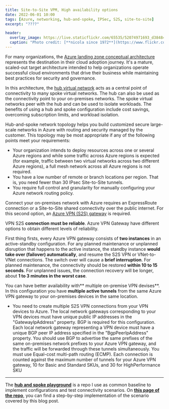 ```yaml
---
title: Site-to-Site VPM, High availability options
date: 2022-06-01 10:00
tags: [Azure, networking, hub-and-spoke, IPSec, S2S, site-to-site]
excerpt: "????"

header:
  overlay_image: https://live.staticflickr.com/65535/52074971693_d3848464c6_h.jpg
  caption: "Photo credit: [**nicola since 1972**](https://www.flickr.com/photos/15216811@N06/52074971693)"
---
```


For many organizations, the [Azure landing zone conceptual architecture](https://docs.microsoft.com/en-us/azure/cloud-adoption-framework/ready/landing-zone/) represents the destination in their cloud adoption journey. It's a mature, scaled-out target architecture intended to help organizations operate successful cloud environments that drive their business while maintaining best practices for security and governance.

In this architecture, the [hub virtual network](https://docs.microsoft.com/en-us/azure/architecture/reference-architectures/hybrid-networking/hub-spoke) acts as a central point of connectivity to many spoke virtual networks. The hub can also be used as the connectivity point to your on-premises networks. The spoke virtual networks peer with the hub and can be used to isolate workloads. The benefits of using a hub and spoke configuration include cost savings, overcoming subscription limits, and workload isolation.

Hub-and-spoke network topology helps you build customized secure large-scale networks in Azure with routing and security managed by the customer. This topology may be most appropriate if any of the following points meet your requirements:

* Your organization intends to deploy resources across one or several Azure regions and while some traffic across Azure regions is expected (for example, traffic between two virtual networks across two different Azure regions), a full mesh network across all Azure regions is not required.
* You have a low number of remote or branch locations per region. That is, you need fewer than 30 IPsec Site-to-Site tunnels.
* You require full control and granularity for manually configuring your Azure network routing policy.

Connect your on-premises network with Azure requires an ExpressRoute connection or a Site-to-Site shared connectivity over the public internet. For this second option, an [Azure VPN (S2S) gateway](https://docs.microsoft.com/en-us/azure/vpn-gateway/vpn-gateway-about-vpngateways) is required.

VPN S2S **connection must be reliable**. Azure VPN Gateway have different options to obtain different levels of reliability. 

First thing firsts, every Azure VPN gateway consists of **two instances** in an active-standby configuration. For any planned maintenance or unplanned disruption that happens to the active instance, the standby instance **would take over (failover) automatically**, and resume the S2S VPN or VNet-to-VNet connections. The switch over will cause a **brief interruption**. For planned maintenance, the connectivity should be restored **within 10 to 15 seconds**. For unplanned issues, the connection recovery will be longer, about **1 to 3 minutes in the worst case**. 

You can have better availability with** multiple on-premise VPN devises**. In this configuration you have **multiple active tunnels** from the same Azure VPN gateway to your on-premises devices in the same location.

* You need to create multiple S2S VPN connections from your VPN devices to Azure. 
The local network gateways corresponding to your VPN devices must have unique public IP addresses in the "GatewayIpAddress" property.
BGP is required for this configuration. Each local network gateway representing a VPN device must have a unique BGP peer IP address specified in the "BgpPeerIpAddress" property.
You should use BGP to advertise the same prefixes of the same on-premises network prefixes to your Azure VPN gateway, and the traffic will be forwarded through these tunnels simultaneously.
You must use Equal-cost multi-path routing (ECMP).
Each connection is counted against the maximum number of tunnels for your Azure VPN gateway, 10 for Basic and Standard SKUs, and 30 for HighPerformance SKU



----------------------------------------



The [**hub and spoke playground**](https://github.com/nicolgit/hub-and-spoke-playground) is a repo I use as common baseline to implement configurations and test connectivity scenarios. On [**this page of the repo**](https://github.com/nicolgit/hub-and-spoke-playground/blob/main/scenarios/dns-on-prem.md), you can find a step-by-step implementation of the scenario covered by this blog post.
